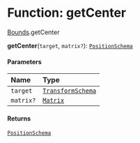 # Function: getCenter

[Bounds](/en/auto-docs/fixed-layout-editor/modules/Bounds.md).getCenter

**getCenter**(`target`, `matrix?`): [`PositionSchema`](/en/auto-docs/fixed-layout-editor/interfaces/PositionSchema.md)

#### Parameters

| Name | Type |
| :------ | :------ |
| `target` | [`TransformSchema`](/en/auto-docs/fixed-layout-editor/interfaces/TransformSchema-1.md) |
| `matrix?` | [`Matrix`](/en/auto-docs/fixed-layout-editor/classes/Matrix.md) |

#### Returns

[`PositionSchema`](/en/auto-docs/fixed-layout-editor/interfaces/PositionSchema.md)
